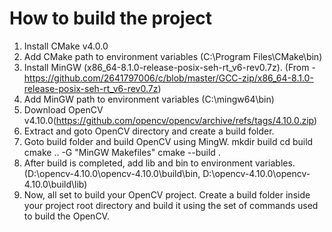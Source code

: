 # How to build the project

1. Install CMake v4.0.0
2. Add CMake path to environment variables (C:\Program Files\CMake\bin)
3. Install MinGW (x86_64-8.1.0-release-posix-seh-rt_v6-rev0.7z). (From - https://github.com/2641797006/c/blob/master/GCC-zip/x86_64-8.1.0-release-posix-seh-rt_v6-rev0.7z)
4. Add MinGW path to environment variables (C:\mingw64\bin)
5. Download OpenCV v4.10.0(https://github.com/opencv/opencv/archive/refs/tags/4.10.0.zip)
6. Extract and goto OpenCV directory and create a build folder.
7. Goto build folder and build OpenCV using MingW.
		mkdir build
		cd build
		cmake .. -G "MinGW Makefiles"
		cmake --build .
8. After build is completed, add lib and bin to environment variables. (D:\opencv-4.10.0\opencv-4.10.0\build\bin, D:\opencv-4.10.0\opencv-4.10.0\build\lib)
9. Now, all set to build your OpenCV project. Create a build folder inside your project root directory and build it using the set of commands used to build the OpenCV.
